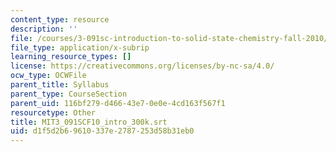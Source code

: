 ```yaml
---
content_type: resource
description: ''
file: /courses/3-091sc-introduction-to-solid-state-chemistry-fall-2010/d1f5d2b69610337e2787253d58b31eb0_MIT3_091SCF10_intro_300k.srt
file_type: application/x-subrip
learning_resource_types: []
license: https://creativecommons.org/licenses/by-nc-sa/4.0/
ocw_type: OCWFile
parent_title: Syllabus
parent_type: CourseSection
parent_uid: 116bf279-d466-43e7-0e0e-4cd163f567f1
resourcetype: Other
title: MIT3_091SCF10_intro_300k.srt
uid: d1f5d2b6-9610-337e-2787-253d58b31eb0
---
```

